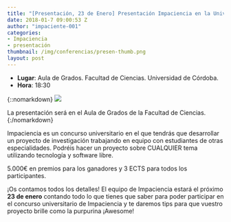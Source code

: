 ```yaml
---
title: "[Presentación, 23 de Enero] Presentación Impaciencia en la Universidad de Huelva"
date: 2018-01-7 09:00:53 Z
author: "impaciente-001"
categories:
- Impaciencia
- presentación
thumbnail: /img/conferencias/presen-thumb.png
layout: post
---
```


- **Lugar**: Aula de Grados. Facultad de Ciencias. Universidad de Córdoba.
- **Hora**: 18:30

{::nomarkdown}
<img src="{{ site.baseurl }}/img/conferencias/presentacion-impaciencia.png">
<div class="piefoto"> La presentación será en el Aula de Grados de la Facultad de Ciencias. </div>
{:/nomarkdown}

Impaciencia es un concurso universitario en el que tendrás que desarrollar un proyecto de investigación trabajando en equipo con estudiantes de otras especialidades. Podréis hacer un proyecto sobre CUALQUIER tema utilizando tecnología y software libre.

5.000€ en premios para los ganadores y 3 ECTS para todos los participantes.

¡Os contamos todos los detalles! El equipo de Impaciencia estará el próximo **23 de enero** contando todo lo que tienes que saber para poder participar en el concurso universitario de Impaciencia y te daremos tips para que vuestro proyecto brille como la purpurina ¡Awesome!
